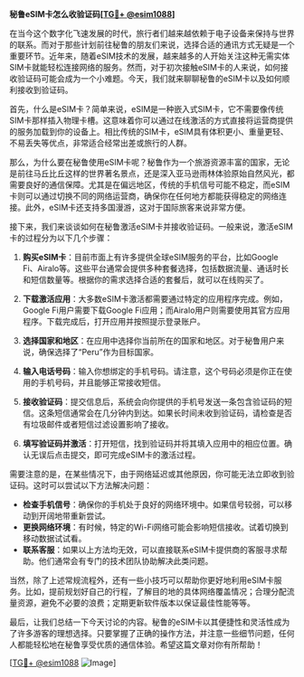 **秘鲁eSIM卡怎么收验证码[[TG💪+ @esim1088](https://t.me/s/esim1088)]**

在当今这个数字化飞速发展的时代，旅行者们越来越依赖于电子设备来保持与世界的联系。而对于那些计划前往秘鲁的朋友们来说，选择合适的通讯方式无疑是一个重要环节。近年来，随着eSIM技术的发展，越来越多的人开始关注这种无需实体SIM卡就能轻松连接网络的服务。然而，对于初次接触eSIM卡的人来说，如何接收验证码可能会成为一个小难题。今天，我们就来聊聊秘鲁的eSIM卡以及如何顺利接收到验证码。

首先，什么是eSIM卡？简单来说，eSIM是一种嵌入式SIM卡，它不需要像传统SIM卡那样插入物理卡槽。这意味着你可以通过在线激活的方式直接将运营商提供的服务加载到你的设备上。相比传统的SIM卡，eSIM具有体积更小、重量更轻、不易丢失等优点，非常适合经常出差或旅行的人群。

那么，为什么要在秘鲁使用eSIM卡呢？秘鲁作为一个旅游资源丰富的国家，无论是前往马丘比丘这样的世界著名景点，还是深入亚马逊雨林体验原始自然风光，都需要良好的通信保障。尤其是在偏远地区，传统的手机信号可能不稳定，而eSIM卡则可以通过切换不同的网络运营商，确保你在任何地方都能获得稳定的网络连接。此外，eSIM卡还支持多国漫游，这对于国际旅客来说非常方便。

接下来，我们来谈谈如何在秘鲁激活eSIM卡并接收验证码。一般来说，激活eSIM卡的过程分为以下几个步骤：

1. **购买eSIM卡**：目前市面上有许多提供全球eSIM服务的平台，比如Google Fi、Airalo等。这些平台通常会提供多种套餐选择，包括数据流量、通话时长和短信数量等。根据你的需求选择合适的套餐后，就可以在线购买了。

2. **下载激活应用**：大多数eSIM卡激活都需要通过特定的应用程序完成。例如，Google Fi用户需要下载Google Fi应用；而Airalo用户则需要使用其官方应用程序。下载完成后，打开应用并按照提示登录账户。

3. **选择国家和地区**：在应用中选择你当前所在的国家和地区。对于秘鲁用户来说，确保选择了“Peru”作为目标国家。

4. **输入电话号码**：输入你想绑定的手机号码。请注意，这个号码必须是你正在使用的手机号码，并且能够正常接收短信。

5. **接收验证码**：提交信息后，系统会向你提供的手机号发送一条包含验证码的短信。这条短信通常会在几分钟内到达。如果长时间未收到验证码，请检查是否有垃圾邮件或者短信过滤设置影响了接收。

6. **填写验证码并激活**：打开短信，找到验证码并将其填入应用中的相应位置。确认无误后点击提交，即可完成eSIM卡的激活过程。

需要注意的是，在某些情况下，由于网络延迟或其他原因，你可能无法立即收到验证码。这时可以尝试以下方法解决问题：

- **检查手机信号**：确保你的手机处于良好的网络环境中。如果信号较弱，可以移动到开阔地带重新尝试。
- **更换网络环境**：有时候，特定的Wi-Fi网络可能会影响短信接收。试着切换到移动数据试试看。
- **联系客服**：如果以上方法均无效，可以直接联系eSIM卡提供商的客服寻求帮助。他们通常会有专门的技术团队协助解决此类问题。

当然，除了上述常规流程外，还有一些小技巧可以帮助你更好地利用eSIM卡服务。比如，提前规划好自己的行程，了解目的地的具体网络覆盖情况；合理分配流量资源，避免不必要的浪费；定期更新软件版本以保证最佳性能等等。

最后，让我们总结一下今天讨论的内容。秘鲁的eSIM卡以其便捷性和灵活性成为了许多游客的理想选择。只要掌握了正确的操作方法，并注意一些细节问题，任何人都能轻松地在秘鲁享受优质的通信体验。希望这篇文章对你有所帮助！

[[TG💪+ @esim1088](https://t.me/s/esim1088) ![Image](https://i.postimg.cc/4NQfJmqS/Snipaste-2025-05-13-00-14-12.png)]